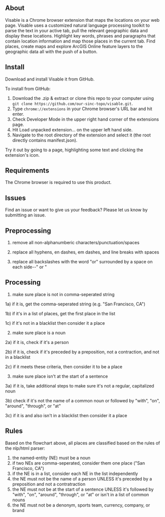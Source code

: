 ## About
Visable is a Chrome browser extension that maps the locations on your web page. Visable uses a customized natural language processing toolkit to parse the text in your active tab, pull the relevant geographic data and display these locations. Highlight key words, phrases and paragraphs that contain location information and map those places in the current tab. Find places, create maps and explore ArcGIS Online feature layers to the geographic data all with the push of a button.

## Install
Download and install Visable it from GitHub.

To install from GitHub:
1. Download the .zip & extract or clone this repo to your computer using `git clone https://github.com/our-sinc-topo/visable.git`.
2. Type `chrome://extensions` in your Chrome browser's URL bar and hit enter.
3. Check Developer Mode in the upper right hand corner of the extensions page.
4. Hit Load unpacked extension... on the upper left hand side.
5. Navigate to the root directory of the extension and select it (the root directly contains manifest.json).

Try it out by going to a page, highlighting some text and clicking the extension's icon.

## Requirements
The Chrome browser is required to use this product.

## Issues
Find an issue or want to give us your feedback? Please let us know by submitting an issue. 

## Preprocessing
1) remove all non-alphanumberic characters/punctuation/spaces

2) replace all hyphens, en dashes, em dashes, and line breaks with spaces

3) replace all backslashes with the word "or" surrounded by a space on each side--" or "

## Processing
1) make sure place is not in comma-seperated string

1a) if it is, get the comma-seperated string (e.g. "San Francisco, CA")

1b) if it's in a list of places, get the first place in the list

1c) if it's not in a blacklist then consider it a place

2) make sure place is a noun

2a) if it is, check if it's a person

2b) if it is, check if it's preceded by a preposition, not a contraction, and not in a blacklist

2c) if it meets these criteria, then consider it to be a place

3) make sure place isn't at the start of a sentence

3a) if it is, take additional steps to make sure it's not a regular, capitalized noun

3b) check if it's not the name of a common noun or followed by "with", "on", "around", "through", or "at"

3c) if it is and also isn't in a blacklist then consider it a place

## Rules
Based on the flowchart above, all places are classified based on the rules of the nlp/html parser:

1. the named-entity (NE) must be a noun
2. if two NEs are comma-seperated, consider them one place ("San Francisco, CA")
3. if the NE is in a list, consider each NE in the list independently
4. the NE must not be the name of a person UNLESS it's preceded by a preposition and not a contratraction
5. the NE must not be at the start of a sentence UNLESS it's followed by "with", "on", "around", "through", or "at" or isn't in a list of common nouns
6. the NE must not be a denonym, sports team, currency, company, or brand
